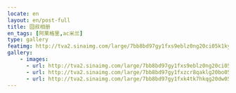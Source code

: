 ```yaml
---
locate: en
layout: en/post-full
title: 囧叔相册
en_tags: [阿莱格里,ac米兰]
type: gallery
featimg: http://tva2.sinaimg.com/large/7bb8bd97gy1fxs9eblz0ng20ci05k1ky.gif
gallery:
    - images:
      - url: http://tva2.sinaimg.com/large/7bb8bd97gy1fxs9eblz0ng20ci05k1ky.gif
      - url: http://tva2.sinaimg.com/large/7bb8bd97gy1fxzcr8qaklg20bo055npf.gif
      - url: http://tva2.sinaimg.com/large/7bb8bd97gy1fxk4tk7hkqg20dw05kx6r.gif
---
```

